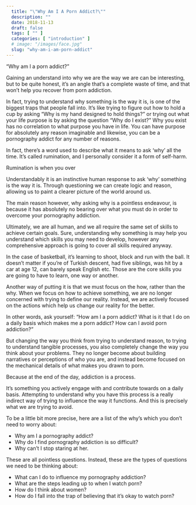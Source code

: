 ```yaml
---
  title: "\"Why Am I A Porn Addict?\""
  description: ""
  date: 2018-11-13
  draft: false
  tags: [ "" ]
  categories: [ "introduction" ]
  # image: "/images/face.jpg"
  slug: "why-am-i-am-porn-addict"
---
```


“Why am I a porn addict?”

Gaining an understand into why we are the way we are can be interesting, but to be quite honest, it’s an angle that’s a complete waste of time, and that won’t help you recover from porn addiction.

In fact, trying to understand why something is the way it is, is one of the biggest traps that people fall into. It’s like trying to figure out how to hold a cup by asking “Why is my hand designed to hold things?” or trying out what your life purpose is by asking the question “Why do I exist?” Why you exist has no correlation to what purpose you have in life. You can have purpose for absolutely any reason imaginable and likewise, you can be a pornography addict for any number of reasons. 

In fact, there’s a word used to describe what it means to ask ‘why’ all the time. It’s called rumination, and I personally consider it a form of self-harm. 

Rumination is when you over

Understandably it is an instinctive human response to ask ‘why’ something is the way it is. Through questioning we can create logic and reason, allowing us to paint a clearer picture of the world around us. 

The main reason however, why asking why is a pointless endeavour, is because it has absolutely no bearing over what you must do in order to overcome your pornography addiction. 

Ultimately, we are all human, and we all require the same set of skills to achieve certain goals. Sure, understanding why something is may help you understand which skills you may need to develop, however any comprehensive approach is going to cover all skills required anyway. 

In the case of basketball, it’s learning to shoot, block and run with the ball. It doesn’t matter if you’re of Turkish descent, had five siblings, was hit by a car at age 12, can barely speak English etc. Those are the core skills you are going to have to learn, one way or another.  

Another way of putting it is that we must focus on the how, rather than the why. When we focus on how to achieve something, we are no longer concerned with trying to define our reality. Instead, we are actively focused on the actions which help us change our reality for the better. 

In other words, ask yourself: “How am I a porn addict? What is it that I do on a daily basis which makes me a porn addict? How can I avoid porn addiction?”

But changing the way you think from trying to understand reason, to trying to understand tangible processes, you also completely change the way you think about your problems. They no longer become about building narratives or perceptions of who you are, and instead become focused on the mechanical details of what makes you drawn to porn.

Because at the end of the day, addiction is a process. 

It’s something you actively engage with and contribute towards on a daily basis. Attempting to understand why you have this process is a really indirect way of trying to influence the way it functions. And this is precisely what we are trying to avoid. 

To be a little bit more precise, here are a list of the why’s which you don’t need to worry about: 
- Why am I a pornography addict?
- Why do I find pornography addiction is so difficult?
- Why can’t I stop staring at her. 

These are all pointless questions. Instead, these are the types of questions we need to be thinking about:

- What can I do to influence my pornography addiction?
- What are the steps leading up to when I watch porn?
- How do I think about women?
- How do I fall into the trap of believing that it’s okay to watch porn?







